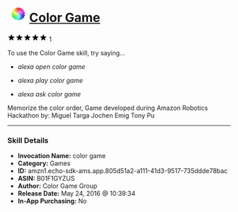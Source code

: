 # &nbsp;<img src="skill_icon" alt="Color Game icon" width="36"> [Color Game](http://alexa.amazon.com/#skills/amzn1.echo-sdk-ams.app.805d51a2-a111-41d3-9517-735ddde78bac)
![5 stars](../../images/ic_star_black_18dp_1x.png)![5 stars](../../images/ic_star_black_18dp_1x.png)![5 stars](../../images/ic_star_black_18dp_1x.png)![5 stars](../../images/ic_star_black_18dp_1x.png)![5 stars](../../images/ic_star_black_18dp_1x.png) 1

To use the Color Game skill, try saying...

* *alexa open color game*

* *alexa play color game*

* *alexa ask color game*

Memorize the color order,
Game developed during Amazon Robotics Hackathon by:
Miguel Targa
Jochen Emig
Tony Pu

***

### Skill Details

* **Invocation Name:** color game
* **Category:** Games
* **ID:** amzn1.echo-sdk-ams.app.805d51a2-a111-41d3-9517-735ddde78bac
* **ASIN:** B01F1GYZUS
* **Author:** Color Game Group
* **Release Date:** May 24, 2016 @ 10:39:34
* **In-App Purchasing:** No
